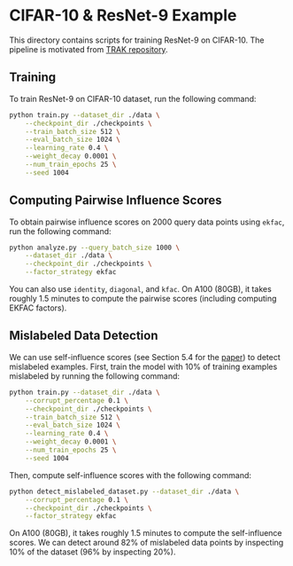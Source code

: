 # CIFAR-10 & ResNet-9 Example

This directory contains scripts for training ResNet-9 on CIFAR-10. The pipeline is motivated from 
[TRAK repository](https://github.com/MadryLab/trak/blob/main/examples/cifar_quickstart.ipynb). 

## Training

To train ResNet-9 on CIFAR-10 dataset, run the following command:
```bash
python train.py --dataset_dir ./data \
    --checkpoint_dir ./checkpoints \
    --train_batch_size 512 \
    --eval_batch_size 1024 \
    --learning_rate 0.4 \
    --weight_decay 0.0001 \
    --num_train_epochs 25 \
    --seed 1004
```

## Computing Pairwise Influence Scores

To obtain pairwise influence scores on 2000 query data points using `ekfac`, run the following command:
```bash
python analyze.py --query_batch_size 1000 \
    --dataset_dir ./data \
    --checkpoint_dir ./checkpoints \
    --factor_strategy ekfac
```
You can also use `identity`, `diagonal`, and `kfac`. On A100 (80GB), it takes roughly 1.5 minutes to compute the 
pairwise scores (including computing EKFAC factors).

## Mislabeled Data Detection

We can use self-influence scores (see Section 5.4 for the [paper](https://arxiv.org/pdf/1703.04730.pdf)) to detect mislabeled examples. 
First, train the model with 10% of training examples mislabeled by running the following command:
```bash
python train.py --dataset_dir ./data \
    --corrupt_percentage 0.1 \
    --checkpoint_dir ./checkpoints \
    --train_batch_size 512 \
    --eval_batch_size 1024 \
    --learning_rate 0.4 \
    --weight_decay 0.0001 \
    --num_train_epochs 25 \
    --seed 1004
```

Then, compute self-influence scores with the following command:
```bash
python detect_mislabeled_dataset.py --dataset_dir ./data \
    --corrupt_percentage 0.1 \
    --checkpoint_dir ./checkpoints \
    --factor_strategy ekfac
```

On A100 (80GB), it takes roughly 1.5 minutes to compute the self-influence scores.
We can detect around 82% of mislabeled data points by inspecting 10% of the dataset (96% by inspecting 20%).